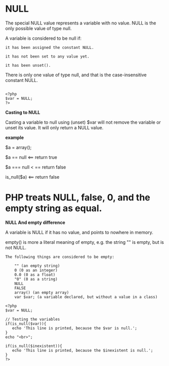 # NULL

The special NULL value represents a variable with no value. NULL is the only possible value of type null. 

A variable is considered to be null if: 

 `it has been assigned the constant NULL.`
 
 `it has not been set to any value yet.`
 
 `it has been unset().`
 
 
 There is only one value of type null, and that is the case-insensitive constant NULL. 
 
 ```apacheconfig

<?php
$var = NULL;       
?>

```

**Casting to NULL**

Casting a variable to null using (unset) $var will not remove the variable or unset its value. It will only return a NULL value.
 
 
 **example**
 
 $a = array();
 
 $a == null  <== return true
 
 $a === null < == return false
 
 is_null($a) <== return false
 
 # PHP treats NULL, false, 0, and the empty string as equal.
 
 **NULL And empty difference**
 
 A variable is NULL if it has no value, and points to nowhere in memory.
 
 empty() is more a literal meaning of empty, e.g. the string "" is empty, but is not NULL.
 
 

    The following things are considered to be empty:

        "" (an empty string)
        0 (0 as an integer)
        0.0 (0 as a float)
        "0" (0 as a string)
        NULL
        FALSE
        array() (an empty array)
        var $var; (a variable declared, but without a value in a class)


 
 ```apacheconfig
<?php
$var = NULL;
 
// Testing the variables
if(is_null($var)){
    echo 'This line is printed, because the $var is null.';
}
echo "<br>";

if(is_null($inexistent)){
    echo 'This line is printed, because the $inexistent is null.';
}
?>
```


